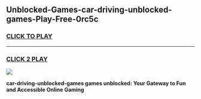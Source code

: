 
## Unblocked-Games-car-driving-unblocked-games-Play-Free-0rc5c
<h3>
<a href="https://premium76.site?title=car-driving-unblocked-games&ref=09A">CLICK TO PLAY</a></h3>
<hr>

<h3>
<a href="https://premium76.site?title=car-driving-unblocked-games&ref=09A">CLICK 2 PLAY</a>
  
</h3>

<a href="https://premium76.site?title=car-driving-unblocked-games&ref=09A"><img src="https://clearcache.store/games.png"></a>


**car-driving-unblocked-games games unblocked: Your Gateway to Fun and Accessible Online Gaming**
